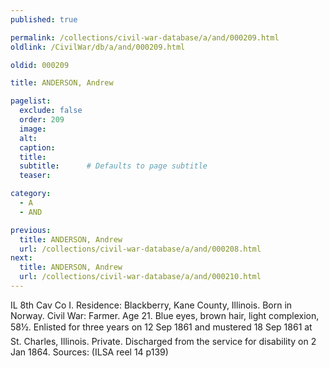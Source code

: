 ```yaml
---
published: true

permalink: /collections/civil-war-database/a/and/000209.html
oldlink: /CivilWar/db/a/and/000209.html

oldid: 000209

title: ANDERSON, Andrew

pagelist:
  exclude: false
  order: 209
  image: 
  alt:
  caption:
  title:
  subtitle:      # Defaults to page subtitle
  teaser:

category: 
  - A 
  - AND

previous:
  title: ANDERSON, Andrew
  url: /collections/civil-war-database/a/and/000208.html  
next:
  title: ANDERSON, Andrew
  url: /collections/civil-war-database/a/and/000210.html   
---
```

IL 8th Cav Co I. Residence: Blackberry, Kane County, Illinois. Born in Norway. Civil War: Farmer. Age 21. Blue eyes, brown hair, light complexion, 5&#146;8&frac12;&#148;. Enlisted for three years on 12 Sep 1861 and mustered 18 Sep 1861 at St. Charles, Illinois. Private. Discharged from the service for disability on 2 Jan 1864. Sources: (ILSA reel 14 p139)